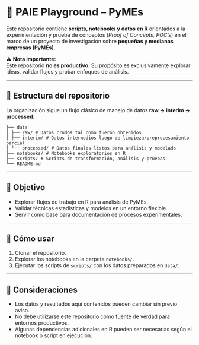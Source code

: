 # 🧪 PAIE Playground – PyMEs

Este repositorio contiene **scripts, notebooks y datos en R** orientados a la experimentación y prueba de conceptos (*Proof of Concepts, POC’s*) en el marco de un proyecto de investigación sobre **pequeñas y medianas empresas (PyMEs)**.  

⚠️ **Nota importante:**  
Este repositorio **no es productivo**. Su propósito es exclusivamente explorar ideas, validar flujos y probar enfoques de análisis.

---

## 📂 Estructura del repositorio

La organización sigue un flujo clásico de manejo de datos **raw → interim → processed**:

```plaintext
├── data
│ ├── raw/ # Datos crudos tal como fueron obtenidos
│ ├── interim/ # Datos intermedios luego de limpieza/preprocesamiento parcial
│ └── processed/ # Datos finales listos para análisis y modelado
├── notebooks/ # Notebooks exploratorios en R
├── scripts/ # Scripts de transformación, análisis y pruebas
└── README.md
```


---

## 🎯 Objetivo

- Explorar flujos de trabajo en R para análisis de PyMEs.  
- Validar técnicas estadísticas y modelos en un entorno flexible.  
- Servir como base para documentación de procesos experimentales.

---

## 🚀 Cómo usar

1. Clonar el repositorio.  
2. Explorar los notebooks en la carpeta `notebooks/`.  
3. Ejecutar los scripts de `scripts/` con los datos preparados en `data/`.  

---

## 📌 Consideraciones

- Los datos y resultados aquí contenidos pueden cambiar sin previo aviso.  
- No debe utilizarse este repositorio como fuente de verdad para entornos productivos.  
- Algunas dependencias adicionales en R pueden ser necesarias según el notebook o script en ejecución.